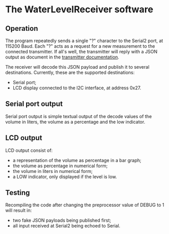 # The WaterLevelReceiver software

## Operation

The program repeatedly sends a single "?" character to the Serial2 port, at 115200 Baud.
Each "?" acts as a request for a new measurement to the connected transmitter.
If all's well, the transmitter will reply with a JSON output as document in the [transmitter documentation](doc/water-level-transmitter-software.md).

The receiver will decode this JSON payload and publish it to several destinations.
Currently, these are the supported destinations:
- Serial port;
- LCD display connected to the I2C interface, at address 0x27.

## Serial port output

Serial port output is simple textual output of the decode values of the volume in liters, the volume as a percentage and the low indicator.

## LCD output

LCD output consist of:
- a representation of the volume as percentage in a bar graph;
- the volume as percentage in numerical form;
- the volume in liters in numerical form;
- a LOW indicator, only displayed if the level is low.

## Testing

Recompiling the code after changing the preprocessor value of DEBUG to 1 will result in:
- two fake JSON payloads being published first;
- all input received at Serial2 being echoed to Serial.